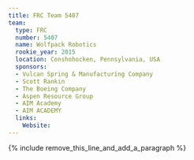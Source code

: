 ```yaml
---
title: FRC Team 5407
team:
  type: FRC
  number: 5407
  name: Wolfpack Robotics
  rookie_year: 2015
  location: Conshohocken, Pennsylvania, USA
  sponsors:
  - Vulcan Spring & Manufacturing Company
  - Scott Rankin
  - The Boeing Company
  - Aspen Resource Group
  - AIM Academy
  - AIM ACADEMY
  links:
    Website:
---
```


{% include remove_this_line_and_add_a_paragraph %}